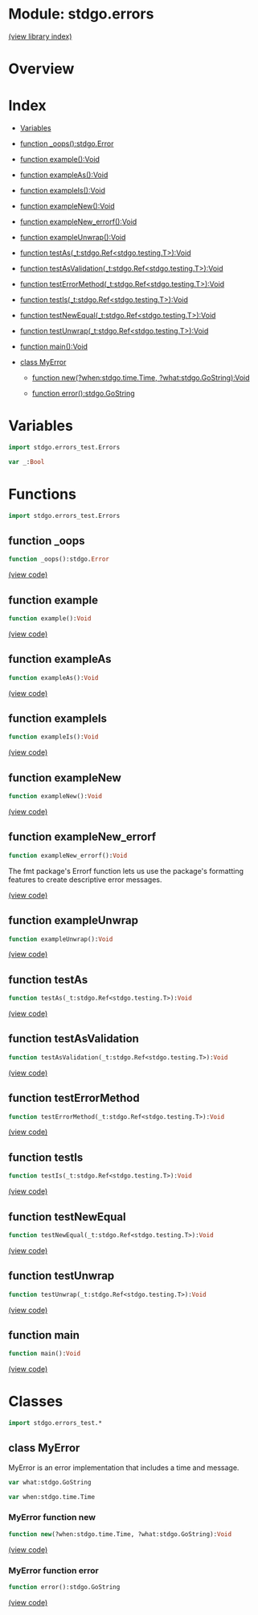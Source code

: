 # Module: stdgo.errors


[(view library index)](../stdgo.md)


# Overview


 


# Index


- [Variables](<#variables>)

- [function \_oops\(\):stdgo.Error](<#function-_oops>)

- [function example\(\):Void](<#function-example>)

- [function exampleAs\(\):Void](<#function-exampleas>)

- [function exampleIs\(\):Void](<#function-exampleis>)

- [function exampleNew\(\):Void](<#function-examplenew>)

- [function exampleNew\_errorf\(\):Void](<#function-examplenew_errorf>)

- [function exampleUnwrap\(\):Void](<#function-exampleunwrap>)

- [function testAs\(\_t:stdgo.Ref\<stdgo.testing.T\>\):Void](<#function-testas>)

- [function testAsValidation\(\_t:stdgo.Ref\<stdgo.testing.T\>\):Void](<#function-testasvalidation>)

- [function testErrorMethod\(\_t:stdgo.Ref\<stdgo.testing.T\>\):Void](<#function-testerrormethod>)

- [function testIs\(\_t:stdgo.Ref\<stdgo.testing.T\>\):Void](<#function-testis>)

- [function testNewEqual\(\_t:stdgo.Ref\<stdgo.testing.T\>\):Void](<#function-testnewequal>)

- [function testUnwrap\(\_t:stdgo.Ref\<stdgo.testing.T\>\):Void](<#function-testunwrap>)

- [function main\(\):Void](<#function-main>)

- [class MyError](<#class-myerror>)

  - [function new\(?when:stdgo.time.Time, ?what:stdgo.GoString\):Void](<#myerror-function-new>)

  - [function error\(\):stdgo.GoString](<#myerror-function-error>)

# Variables


```haxe
import stdgo.errors_test.Errors
```


```haxe
var _:Bool
```


# Functions


```haxe
import stdgo.errors_test.Errors
```


## function \_oops


```haxe
function _oops():stdgo.Error
```


 


[\(view code\)](<./Errors.hx#L174>)


## function example


```haxe
function example():Void
```


 


[\(view code\)](<./Errors.hx#L183>)


## function exampleAs


```haxe
function exampleAs():Void
```


 


[\(view code\)](<./Errors.hx#L425>)


## function exampleIs


```haxe
function exampleIs():Void
```


 


[\(view code\)](<./Errors.hx#L410>)


## function exampleNew


```haxe
function exampleNew():Void
```


 


[\(view code\)](<./Errors.hx#L153>)


## function exampleNew\_errorf


```haxe
function exampleNew_errorf():Void
```


The fmt package's Errorf function lets us use the package's formatting features to create descriptive error messages. 


[\(view code\)](<./Errors.hx#L164>)


## function exampleUnwrap


```haxe
function exampleUnwrap():Void
```


 


[\(view code\)](<./Errors.hx#L441>)


## function testAs


```haxe
function testAs(_t:stdgo.Ref<stdgo.testing.T>):Void
```


 


[\(view code\)](<./Errors.hx#L241>)


## function testAsValidation


```haxe
function testAsValidation(_t:stdgo.Ref<stdgo.testing.T>):Void
```


 


[\(view code\)](<./Errors.hx#L335>)


## function testErrorMethod


```haxe
function testErrorMethod(_t:stdgo.Ref<stdgo.testing.T>):Void
```


 


[\(view code\)](<./Errors.hx#L146>)


## function testIs


```haxe
function testIs(_t:stdgo.Ref<stdgo.testing.T>):Void
```


 


[\(view code\)](<./Errors.hx#L192>)


## function testNewEqual


```haxe
function testNewEqual(_t:stdgo.Ref<stdgo.testing.T>):Void
```


 


[\(view code\)](<./Errors.hx#L133>)


## function testUnwrap


```haxe
function testUnwrap(_t:stdgo.Ref<stdgo.testing.T>):Void
```


 


[\(view code\)](<./Errors.hx#L390>)


## function main


```haxe
function main():Void
```


 


[\(view code\)](<./Errors.hx#L44>)


# Classes


```haxe
import stdgo.errors_test.*
```


## class MyError


MyError is an error implementation that includes a time and message. 


```haxe
var what:stdgo.GoString
```


```haxe
var when:stdgo.time.Time
```


### MyError function new


```haxe
function new(?when:stdgo.time.Time, ?what:stdgo.GoString):Void
```


 


[\(view code\)](<./Errors_test.hx#L26>)


### MyError function error


```haxe
function error():stdgo.GoString
```


 


[\(view code\)](<./Errors_test.hx#L466>)


